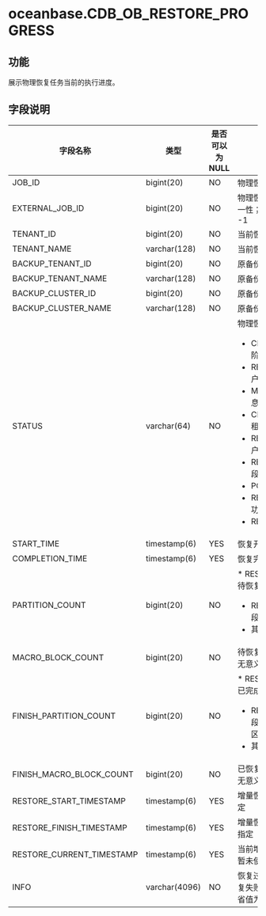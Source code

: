 oceanbase.CDB_OB_RESTORE_PROGRESS 
======================================================



功能 
-----------

展示物理恢复任务当前的执行进度。

字段说明 
-------------



|           字段名称            |      类型       | 是否可以为 NULL |                                                                                                                                                                                                                                                                                                       描述                                                                                                                                                                                                                                                                                                        |
|---------------------------|---------------|------------|-----------------------------------------------------------------------------------------------------------------------------------------------------------------------------------------------------------------------------------------------------------------------------------------------------------------------------------------------------------------------------------------------------------------------------------------------------------------------------------------------------------------------------------------------------------------------------------------------------------------|
| JOB_ID                    | bigint(20)    | NO         | 物理恢复任务唯一标识                                                                                                                                                                                                                                                                                                                                                                                                                                                                                                                                                                                                      |
| EXTERNAL_JOB_ID           | bigint(20)    | NO         | 物理恢复任务外部标识，不保证唯一性；在恢复命令中传入，缺省为 -1                                                                                                                                                                                                                                                                                                                                                                                                                                                                                                                                                                               |
| TENANT_ID                 | bigint(20)    | NO         | 当前恢复的租户 ID，缺省值 -1                                                                                                                                                                                                                                                                                                                                                                                                                                                                                                                                                                                               |
| TENANT_NAME               | varchar(128)  | NO         | 当前恢复的租户名，缺省值为空                                                                                                                                                                                                                                                                                                                                                                                                                                                                                                                                                                                                  |
| BACKUP_TENANT_ID          | bigint(20)    | NO         | 原备份的租户 ID                                                                                                                                                                                                                                                                                                                                                                                                                                                                                                                                                                                                       |
| BACKUP_TENANT_NAME        | varchar(128)  | NO         | 原备份的租户名                                                                                                                                                                                                                                                                                                                                                                                                                                                                                                                                                                                                         |
| BACKUP_CLUSTER_ID         | bigint(20)    | NO         | 原备份的集群 ID                                                                                                                                                                                                                                                                                                                                                                                                                                                                                                                                                                                                       |
| BACKUP_CLUSTER_NAME       | varchar(128)  | NO         | 原备份的集群名                                                                                                                                                                                                                                                                                                                                                                                                                                                                                                                                                                                                         |
| STATUS                    | varchar(64)   | NO         | 物理恢复所处阶段： <ul><li>CREATE_TENANT：创建租户阶段</li><li>RESTORE_SYS_REPLICA：租户系统表恢复阶段</li><li>MODIFY_SCHEMA：租户元信息修正阶段</li><li>CREATE_USER_PARTITIONS：租户用户表创建阶段</li><li>RESTORE_USER_REPLICA：租户用户表恢复阶段</li><li>REBUILD_INDEX：索引重建阶段</li><li>POST_CHECK：校验阶段</li><li>RESTORE_SUCCESS：恢复成功</li><li>RESTORE_FAIL：恢复失败</li></ul>   |
| START_TIME                | timestamp(6)  | YES        | 恢复开始时间                                                                                                                                                                                                                                                                                                                                                                                                                                                                                                                                                                                                          |
| COMPLETION_TIME           | timestamp(6)  | YES        | 恢复完成时间                                                                                                                                                                                                                                                                                                                                                                                                                                                                                                                                                                                                          |
| PARTITION_COUNT           | bigint(20)    | NO         | * RESTORE_SYS_REPLICA 阶段：待恢复系统表分区数  <ul><li>RESTORE_USER_REPLICA 阶段：待恢复用户表分区数</li><li>其余阶段无意义，缺省值为 0</li></ul>                                                                                                                                                                                                                                                                                                                                                                                                 |
| MACRO_BLOCK_COUNT         | bigint(20)    | NO         | 待恢复宏块个数，暂未实现，该值无意义                                                                                                                                                                                                                                                                                                                                                                                                                                                                                                                                                                                              |
| FINISH_PARTITION_COUNT    | bigint(20)    | NO         | * RESTORE_SYS_REPLICA 阶段：已完成基线恢复的系统表分区数   <ul><li>RESTORE_USER_REPLICA 阶段：已完成基线恢复的用户表分区数</li><li>其余阶段无意义，缺省值为 0</li></ul>                                                                                                                                                                                                                                                                                                                                                                                        |
| FINISH_MACRO_BLOCK_COUNT  | bigint(20)    | NO         | 已恢复宏块个数，暂未实现，该值无意义，缺省值为 0                                                                                                                                                                                                                                                                                                                                                                                                                                                                                                                                                                                       |
| RESTORE_START_TIMESTAMP   | timestamp(6)  | YES        | 增量恢复起始位点，由备份数据决定                                                                                                                                                                                                                                                                                                                                                                                                                                                                                                                                                                                                |
| RESTORE_FINISH_TIMESTAMP  | timestamp(6)  | YES        | 增量恢复结束位点，由恢复命令中指定                                                                                                                                                                                                                                                                                                                                                                                                                                                                                                                                                                                               |
| RESTORE_CURRENT_TIMESTAMP | timestamp(6)  | YES        | 当前增量恢复的位点。目前该字段暂未使用，该值无意义                                                                                                                                                                                                                                                                                                                                                                                                                                                                                                                                                                                       |
| INFO                      | varchar(4096) | NO         | 恢复过程中的运行信息，主要是恢复失败时的失败模块及错误码，缺省值为空                                                                                                                                                                                                                                                                                                                                                                                                                                                                                                                                                                              |


